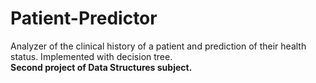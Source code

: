 # Patient-Predictor
Analyzer of the clinical history of a patient and prediction of their health status. Implemented with decision tree.<br>
<b>Second project of Data Structures subject.</b>
